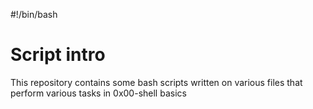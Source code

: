 #!/bin/bash
# Script intro

This repository contains some bash scripts written on various files that perform various tasks in 0x00-shell basics
